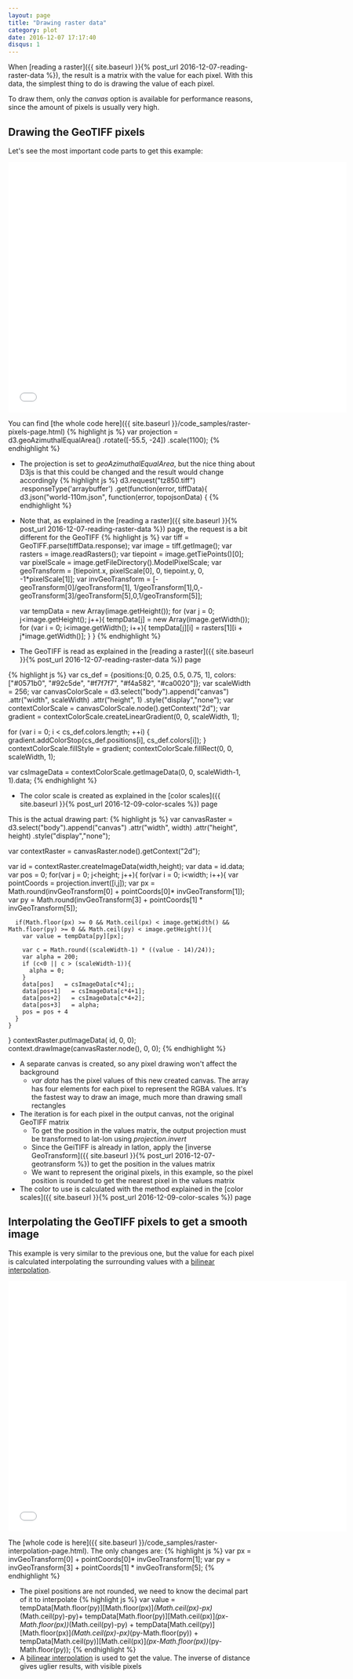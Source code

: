```yaml
---
layout: page
title: "Drawing raster data"
category: plot
date: 2016-12-07 17:17:40
disqus: 1
---
```


When [reading a raster]({{ site.baseurl }}{% post_url 2016-12-07-reading-raster-data %}), the result is a matrix with the value for each pixel. With this data, the simplest thing to do is drawing the value of each pixel.

To draw them, only the *canvas* option is available for performance reasons, since the amount of pixels is usually very high.

Drawing the GeoTIFF pixels
--------------------------
Let's see the most important code parts to get this example:

<iframe frameborder="no" border="0" scrolling="no" marginwidth="0" marginheight="0" width="690" height="510" src="{{ site.baseurl }}/code_samples/raster-pixels.html"></iframe>

You can find [the whole code here]({{ site.baseurl }}/code_samples/raster-pixels-page.html)
{% highlight js %}
var projection = d3.geoAzimuthalEqualArea()
    .rotate([-55.5, -24])
    .scale(1100);
{% endhighlight %}
* The projection is set to *geoAzimuthalEqualArea*, but the nice thing about D3js is that this could be changed and the result would change accordingly
{% highlight js %}
d3.request("tz850.tiff")
  .responseType('arraybuffer')
  .get(function(error, tiffData){
d3.json("world-110m.json", function(error, topojsonData) {
{% endhighlight %}
* Note that, as explained in the [reading a raster]({{ site.baseurl }}{% post_url 2016-12-07-reading-raster-data %}) page, the request is a bit different for the GeoTIFF
{% highlight js %}
  var tiff = GeoTIFF.parse(tiffData.response);
  var image = tiff.getImage();
  var rasters = image.readRasters();
  var tiepoint = image.getTiePoints()[0];
  var pixelScale = image.getFileDirectory().ModelPixelScale;
  var geoTransform = [tiepoint.x, pixelScale[0], 0, tiepoint.y, 0, -1*pixelScale[1]];
  var invGeoTransform = [-geoTransform[0]/geoTransform[1], 1/geoTransform[1],0,-geoTransform[3]/geoTransform[5],0,1/geoTransform[5]];

  var tempData = new Array(image.getHeight());
  for (var j = 0; j<image.getHeight(); j++){
      tempData[j] = new Array(image.getWidth());
      for (var i = 0; i<image.getWidth(); i++){
          tempData[j][i] = rasters[1][i + j*image.getWidth()];
      }
  }
{% endhighlight %}
* The GeoTIFF is read as explained in the [reading a raster]({{ site.baseurl }}{% post_url 2016-12-07-reading-raster-data %}) page

{% highlight js %}
  var cs_def = {positions:[0, 0.25, 0.5, 0.75, 1], colors:["#0571b0", "#92c5de", "#f7f7f7", "#f4a582", "#ca0020"]};
  var scaleWidth = 256;
  var canvasColorScale = d3.select("body").append("canvas")
      .attr("width", scaleWidth)
      .attr("height", 1)
      .style("display","none");
  var contextColorScale = canvasColorScale.node().getContext("2d");
  var gradient = contextColorScale.createLinearGradient(0, 0, scaleWidth, 1);

  for (var i = 0; i < cs_def.colors.length; ++i) {
    gradient.addColorStop(cs_def.positions[i], cs_def.colors[i]);
  }
  contextColorScale.fillStyle = gradient;
  contextColorScale.fillRect(0, 0, scaleWidth, 1);

  var csImageData = contextColorScale.getImageData(0, 0, scaleWidth-1, 1).data;
{% endhighlight %}
* The color scale is created as explained in the [color scales]({{ site.baseurl }}{% post_url 2016-12-09-color-scales %}) page

This is the actual drawing part:
{% highlight js %}
  var canvasRaster = d3.select("body").append("canvas")
      .attr("width", width)
      .attr("height", height)
      .style("display","none");

  var contextRaster = canvasRaster.node().getContext("2d");

  var id = contextRaster.createImageData(width,height);
  var data = id.data;
  var pos = 0;
  for(var j = 0; j<height; j++){
    for(var i = 0; i<width; i++){
      var pointCoords = projection.invert([i,j]);
      var px = Math.round(invGeoTransform[0] + pointCoords[0]* invGeoTransform[1]);
      var py = Math.round(invGeoTransform[3] + pointCoords[1] * invGeoTransform[5]);

      if(Math.floor(px) >= 0 && Math.ceil(px) < image.getWidth() && Math.floor(py) >= 0 && Math.ceil(py) < image.getHeight()){
        var value = tempData[py][px];

        var c = Math.round((scaleWidth-1) * ((value - 14)/24));
        var alpha = 200;
        if (c<0 || c > (scaleWidth-1)){
          alpha = 0;
        }
        data[pos]   = csImageData[c*4];;
        data[pos+1]   = csImageData[c*4+1];
        data[pos+2]   = csImageData[c*4+2];
        data[pos+3]   = alpha;
        pos = pos + 4
      }
    }
  }
  contextRaster.putImageData( id, 0, 0);
  context.drawImage(canvasRaster.node(), 0, 0);
{% endhighlight %}
* A separate canvas is created, so any pixel drawing won't affect the background
  * *var data* has the pixel values of this new created canvas. The array has four elements for each pixel to represent the RGBA values. It's the fastest way to draw an image, much more than drawing small rectangles
* The iteration is for each pixel in the output canvas, not the original GeoTIFF matrix
  * To get the position in the values matrix, the output projection must be transformed to lat-lon using *projection.invert*
  * Since the GeiTIFF is already in latlon, apply the [inverse GeoTransform]({{ site.baseurl }}{% post_url 2016-12-07-geotransform %}) to get the position in the values matrix
  * We want to represent the original pixels, in this example, so the pixel position is rounded to get the nearest pixel in the values matrix
* The color to use is calculated with the method explained in the [color scales]({{ site.baseurl }}{% post_url 2016-12-09-color-scales %}) page

Interpolating the GeoTIFF pixels to get a smooth image
------------------------------------------------------
This example is very similar to the previous one, but the value for each pixel is calculated interpolating the surrounding values with a [bilinear interpolation](http://strauss.pas.nu/js-bilinear-interpolation.html).

<iframe frameborder="no" border="0" scrolling="no" marginwidth="0" marginheight="0" width="690" height="510" src="{{ site.baseurl }}/code_samples/raster-interpolation.html"></iframe>

The [whole code is here]({{ site.baseurl }}/code_samples/raster-interpolation-page.html). The only changes are:
{% highlight js %}
var px = invGeoTransform[0] + pointCoords[0]* invGeoTransform[1];
var py = invGeoTransform[3] + pointCoords[1] * invGeoTransform[5];
{% endhighlight %}
* The pixel positions are not rounded, we need to know the decimal part of it to interpolate
{% highlight js %}
var value = tempData[Math.floor(py)][Math.floor(px)]*(Math.ceil(px)-px)*(Math.ceil(py)-py)+
tempData[Math.floor(py)][Math.ceil(px)]*(px-Math.floor(px))*(Math.ceil(py)-py) +
tempData[Math.ceil(py)][Math.floor(px)]*(Math.ceil(px)-px)*(py-Math.floor(py)) +
tempData[Math.ceil(py)][Math.ceil(px)]*(px-Math.floor(px))*(py-Math.floor(py));
{% endhighlight %}
* A [bilinear interpolation](https://en.wikipedia.org/wiki/Bilinear_interpolation) is used to get the value. The inverse of distance gives uglier results, with visible pixels
